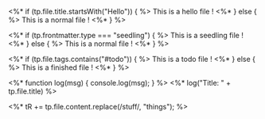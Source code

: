 <%* if (tp.file.title.startsWith("Hello")) { %>
This is a hello file !
<%* } else { %>
This is a normal file !
<%* } %>
    
<%* if (tp.frontmatter.type === "seedling") { %>
This is a seedling file !
<%* } else { %>
This is a normal file !
<%* } %>
    
<%* if (tp.file.tags.contains("#todo")) { %>
This is a todo file !
<%* } else { %>
This is a finished file !
<%* } %>

<%*
function log(msg) {
    console.log(msg);
}
%>
<%* log("Title: " + tp.file.title) %>
    
<%* tR += tp.file.content.replace(/stuff/, "things"); %>
